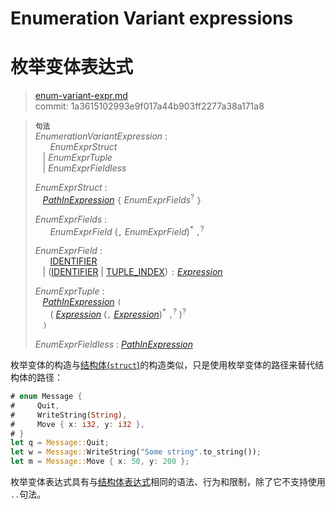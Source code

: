# Enumeration Variant expressions
# 枚举变体表达式

>[enum-variant-expr.md](https://github.com/rust-lang/reference/blob/master/src/expressions/enum-variant-expr.md)\
>commit: 1a3615102993e9f017a44b903ff2277a38a171a8

> **<sup>句法</sup>**\
> _EnumerationVariantExpression_ :\
> &nbsp;&nbsp; &nbsp;&nbsp; _EnumExprStruct_\
> &nbsp;&nbsp; | _EnumExprTuple_\
> &nbsp;&nbsp; | _EnumExprFieldless_
>
> _EnumExprStruct_ :\
> &nbsp;&nbsp; [_PathInExpression_] `{` _EnumExprFields_<sup>?</sup> `}`
>
> _EnumExprFields_ :\
> &nbsp;&nbsp; &nbsp;&nbsp; _EnumExprField_ (`,` _EnumExprField_)<sup>\*</sup> `,`<sup>?</sup>
>
> _EnumExprField_ :\
> &nbsp;&nbsp; &nbsp;&nbsp; [IDENTIFIER]\
> &nbsp;&nbsp; | ([IDENTIFIER] | [TUPLE_INDEX]) `:` [_Expression_]
>
> _EnumExprTuple_ :\
> &nbsp;&nbsp; [_PathInExpression_] `(`\
> &nbsp;&nbsp; &nbsp;&nbsp; ( [_Expression_] (`,` [_Expression_])<sup>\*</sup> `,`<sup>?</sup> )<sup>?</sup>\
> &nbsp;&nbsp; `)`
>
> _EnumExprFieldless_ : [_PathInExpression_]

枚举变体的构造与[结构体(`struct`)][structs]的构造类似，只是使用枚举变体的路径来替代结构体的路径：

```rust
# enum Message {
#     Quit,
#     WriteString(String),
#     Move { x: i32, y: i32 },
# }
let q = Message::Quit;
let w = Message::WriteString("Some string".to_string());
let m = Message::Move { x: 50, y: 200 };
```

枚举变体表达式具有与[结构体表达式][structs]相同的语法、行为和限制，除了它不支持使用 `..`句法。

[IDENTIFIER]: ../identifiers.md
[TUPLE_INDEX]: ../tokens.md#元组索引
[_Expression_]: ../expressions.md
[_PathInExpression_]: ../paths.md#表达式中的路径
[structs]: struct-expr.md
